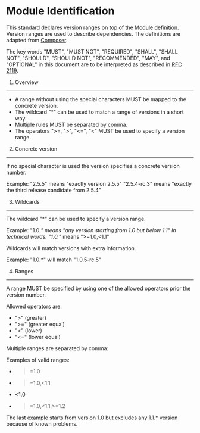 Module Identification
=====================

This standard declares version ranges on top of the [Module definition][].
Version ranges are used to describe dependencies. The definitions are
adapted from [Composer][].

The key words "MUST", "MUST NOT", "REQUIRED", "SHALL", "SHALL NOT", "SHOULD",
"SHOULD NOT", "RECOMMENDED", "MAY", and "OPTIONAL" in this document are to be
interpreted as described in [RFC 2119][].

[RFC 2119]: http://www.ietf.org/rfc/rfc2119.txt
[PSR-0]: https://github.com/php-fig/fig-standards/blob/master/accepted/PSR-0.md
[Module definition]: https://github.com/mepeisen/fig-standards/blob/master/proposed/module-identification.md
[Composer]: http://getcomposer.org/doc/01-basic-usage.md


1. Overview
-----------

- A range without using the special characters MUST be mapped to the
  concrete version.
- The wildcard "*" can be used to match a range of versions in a short way.
- Multiple rules MUST be separated by comma.
- The operators ">=, ">", "<=", "<" MUST be used to specify a version range.


2. Concrete version
-------------------

If no special character is used the version specifies a concrete version number.

Example:
"2.5.5" means "exactly version 2.5.5"
"2.5.4-rc.3" means "exactly the third release candidate from 2.5.4"

3. Wildcards
------------

The wildcard "*" can be used to specify a version range.

Example:
"1.0.*" means "any version starting from 1.0 but below 1.1"
In technical words: "1.0.*" means ">=1.0,<1.1"

Wildcards will match versions with extra information.

Example:
"1.0.*" will match "1.0.5-rc.5"

4. Ranges
---------

A range MUST be specified by using one of the allowed operators prior the
version number.

Allowed operators are:
- ">" (greater)
- ">=" (greater equal)
- "<" (lower)
- "<=" (lower equal)

Multiple ranges are separated by comma:

Examples of valid ranges:
- >=1.0
- >=1.0,<1.1
- <1.0
- >=1.0,<1.1,>=1.2

The last example starts from version 1.0 but excludes any 1.1.* version because of known
problems. 

